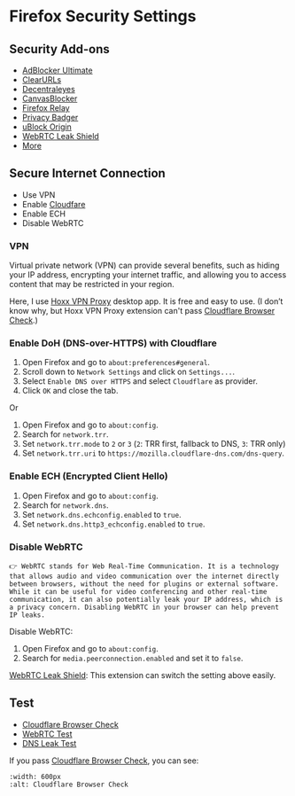 # Firefox Security Settings

## Security Add-ons
- [AdBlocker Ultimate](https://addons.mozilla.org/en-US/firefox/addon/adblocker-ultimate/)
- [ClearURLs](https://addons.mozilla.org/en-US/firefox/addon/clearurls/)
- [Decentraleyes](https://addons.mozilla.org/en-US/firefox/addon/decentraleyes/)
- [CanvasBlocker](https://addons.mozilla.org/en-US/firefox/addon/canvasblocker/)
- [Firefox Relay](https://relay.firefox.com/)
- [Privacy Badger](https://addons.mozilla.org/en-US/firefox/addon/privacy-badger17/)
- [uBlock Origin](https://addons.mozilla.org/en-US/firefox/addon/ublock-origin/)
- [WebRTC Leak Shield](https://addons.mozilla.org/en-US/firefox/addon/webrtc-leak-shield/)
- [More](https://addons.mozilla.org/en-US/firefox/extensions/category/privacy-security/)

## Secure Internet Connection
- Use VPN
- Enable [Cloudfare](https://developers.cloudflare.com/1.1.1.1/setup/)
- Enable ECH
- Disable WebRTC

### VPN
Virtual private network (VPN) can provide several benefits, such as hiding your IP address, encrypting your internet traffic, and allowing you to access content that may be restricted in your region.

Here, I use [Hoxx VPN Proxy](https://hoxx.com/) desktop app. It is free and easy to use. (I don’t know why, but Hoxx VPN Proxy extension can't pass [Cloudflare Browser Check](https://www.cloudflare.com/ssl/encrypted-sni/#results).)


### Enable DoH (DNS-over-HTTPS) with Cloudflare
1. Open Firefox and go to `about:preferences#general`.
2. Scroll down to `Network Settings` and click on `Settings...`.
3. Select `Enable DNS over HTTPS` and select `Cloudflare` as provider.
4. Click `OK` and close the tab.

Or
1. Open Firefox and go to `about:config`.
2. Search for `network.trr`.
3. Set `network.trr.mode` to `2` or `3` (`2`: TRR first, fallback to DNS, `3`: TRR only)
4. Set `network.trr.uri` to `https://mozilla.cloudflare-dns.com/dns-query`.


### Enable ECH (Encrypted Client Hello)
1. Open Firefox and go to `about:config`.
2. Search for `network.dns`.
3. Set `network.dns.echconfig.enabled` to `true`.
5. Set `network.dns.http3_echconfig.enabled` to `true`.


### Disable WebRTC
```{admonition} WebRTC
👉 WebRTC stands for Web Real-Time Communication. It is a technology that allows audio and video communication over the internet directly between browsers, without the need for plugins or external software. While it can be useful for video conferencing and other real-time communication, it can also potentially leak your IP address, which is a privacy concern. Disabling WebRTC in your browser can help prevent IP leaks.
```

Disable WebRTC:
1. Open Firefox and go to `about:config`.
2. Search for `media.peerconnection.enabled` and set it to `false`.

[WebRTC Leak Shield](https://addons.mozilla.org/en-US/firefox/addon/webrtc-leak-shield/): This extension can switch the setting above easily.


## Test
- [Cloudflare Browser Check](https://www.cloudflare.com/ssl/encrypted-sni/#results)
- [WebRTC Test](https://ip8.com/webrtc-test)
- [DNS Leak Test](https://dnsleaktest.org/dns-leak-test)

If you pass [Cloudflare Browser Check](https://www.cloudflare.com/ssl/encrypted-sni/#results), you can see:
```{image} img/cloudflare-test.png
:width: 600px
:alt: Cloudflare Browser Check
```